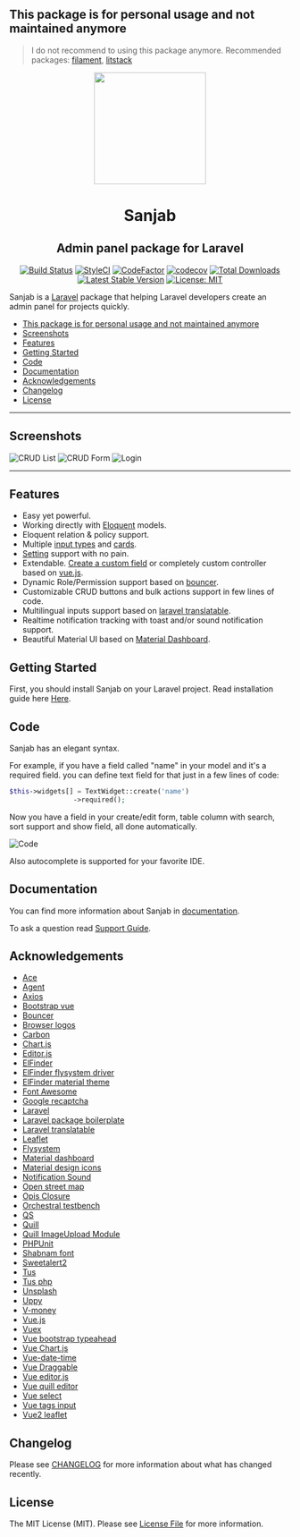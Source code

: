 ## This package is for personal usage and not maintained anymore

> I do not recommend to using this package anymore. Recommended packages: [filament](https://github.com/laravel-filament/filament), [litstack](https://github.com/litstack/litstack)


<div align="center">
    <img src="./images/logo.svg" width="200" height="200">
</div>
<h1 align="center">Sanjab</h1>
<h2 align="center">Admin panel package for Laravel</h2>

<div align="center">

[![Build Status](https://travis-ci.com/sanjabteam/sanjab.svg?branch=master)](https://travis-ci.com/sanjabteam/sanjab)
[![StyleCI](https://github.styleci.io/repos/197559365/shield?branch=master)](https://github.styleci.io/repos/197559365)
[![CodeFactor](https://www.codefactor.io/repository/github/sanjabteam/sanjab/badge/master)](https://www.codefactor.io/repository/github/sanjabteam/sanjab/overview/master)
[![codecov](https://codecov.io/gh/sanjabteam/sanjab/branch/master/graph/badge.svg)](https://codecov.io/gh/sanjabteam/sanjab)
[![Total Downloads](https://poser.pugx.org/sanjabteam/sanjab/downloads)](https://packagist.org/packages/sanjabteam/sanjab)
[![Latest Stable Version](https://poser.pugx.org/sanjabteam/sanjab/v/stable)](https://packagist.org/packages/sanjabteam/sanjab)
[![License: MIT](https://img.shields.io/badge/License-MIT-brightgreen.svg)](https://opensource.org/licenses/MIT)

</div>


Sanjab is a [Laravel](http://laravel.com/) package that helping Laravel developers create an admin panel for projects quickly.

- [This package is for personal usage and not maintained anymore](#this-package-is-for-personal-usage-and-not-maintained-anymore)
- [Screenshots](#screenshots)
- [Features](#features)
- [Getting Started](#getting-started)
- [Code](#code)
- [Documentation](#documentation)
- [Acknowledgements](#acknowledgements)
- [Changelog](#changelog)
- [License](#license)


---

## Screenshots
![CRUD List](./images/screenshots/crud.jpg)
![CRUD Form](./images/screenshots/crud_form.jpg)
![Login](./images/screenshots/login.jpg)

---

## Features
* Easy yet powerful.
* Working directly with [Eloquent](https://laravel.com/docs/eloquent) models.
* Eloquent relation & policy support.
* Multiple [input types](https://sanjabteam.github.io/widgets.html) and [cards](https://sanjabteam.github.io/cards.html).
* [Setting](https://sanjabteam.github.io/setting.html) support with no pain.
* Extendable. [Create a custom field](https://sanjabteam.github.io/widgets.html#extending-widgets) or completely custom controller based on [vue.js](https://vuejs.org/).
* Dynamic Role/Permission support based on [bouncer](https://github.com/JosephSilber/bouncer).
* Customizable CRUD buttons and bulk actions support in few lines of code.
* Multilingual inputs support based on [laravel translatable](https://github.com/Astrotomic/laravel-translatable).
* Realtime notification tracking with toast and/or sound notification support.
* Beautiful Material UI based on [Material Dashboard](https://www.creative-tim.com/product/material-dashboard).

## Getting Started
First, you should install Sanjab on your Laravel project. Read installation guide here [Here](https://sanjabteam.github.io/install.html).

## Code
Sanjab has an elegant syntax.

For example, if you have a field called "name" in your model and it's a required field. you can define text field for that just in a few lines of code:
```php
$this->widgets[] = TextWidget::create('name')
                ->required();
```
Now you have a field in your create/edit form, table column with search, sort support and show field, all done automatically.

![Code](./images/screenshots/code.jpg)

Also autocomplete is supported for your favorite IDE.

## Documentation
You can find more information about Sanjab in [documentation](https://sanjabteam.github.io/).

To ask a question read [Support Guide](./.github/SUPPORT.md).

## Acknowledgements

- [Ace](https://ace.c9.io)
- [Agent](https://github.com/jenssegers/agent)
- [Axios](https://github.com/axios/axios)
- [Bootstrap vue](https://bootstrap-vue.js.org)
- [Bouncer](https://github.com/JosephSilber/bouncer)
- [Browser logos](https://github.com/alrra/browser-logos)
- [Carbon](https://github.com/briannesbitt/carbon)
- [Chart.js](https://www.chartjs.org/)
- [Editor.js](https://editorjs.io)
- [ElFinder](https://github.com/Studio-42/elFinder)
- [ElFinder flysystem driver](https://github.com/barryvdh/elfinder-flysystem-driver)
- [ElFinder material theme](https://github.com/RobiNN1/elFinder-Material-Theme)
- [Font Awesome](https://github.com/FortAwesome/Font-Awesome)
- [Google recaptcha](https://github.com/google/recaptcha)
- [Laravel](https://laravel.com)
- [Laravel package boilerplate](https://laravelpackageboilerplate.com)
- [Laravel translatable](https://github.com/Astrotomic/laravel-translatable)
- [Leaflet](https://leafletjs.com)
- [Flysystem](https://github.com/thephpleague/flysystem)
- [Material dashboard](https://github.com/creativetimofficial/material-dashboard)
- [Material design icons](https://github.com/google/material-design-icons)
- [Notification Sound](https://www.zedge.net/ringtone/ecd91e5b-802b-3b88-834d-67c2f4534c5d)
- [Open street map](https://www.openstreetmap.org)
- [Opis Closure](https://github.com/opis/closure)
- [Orchestral testbench](https://github.com/orchestral/testbench)
- [QS](https://github.com/ljharb/qs)
- [Quill](https://quilljs.com)
- [Quill ImageUpload Module](https://github.com/fxmontigny/quill-image-upload)
- [PHPUnit](https://github.com/sebastianbergmann/phpunit)
- [Shabnam font](https://github.com/rastikerdar/shabnam-font)
- [Sweetalert2](https://github.com/sweetalert2/sweetalert2)
- [Tus](https://tus.io)
- [Tus php](https://github.com/ankitpokhrel/tus-php)
- [Unsplash](https://unsplash.com)
- [Uppy](https://uppy.io)
- [V-money](https://github.com/vuejs-tips/v-money)
- [Vue.js](https://vuejs.org)
- [Vuex](https://vuex.vuejs.org)
- [Vue bootstrap typeahead](https://github.com/alexurquhart/vue-bootstrap-typeahead)
- [Vue Chart.js](https://github.com/apertureless/vue-chartjs)
- [Vue-date-time](https://github.com/mariomka/vue-datetime)
- [Vue Draggable](https://github.com/SortableJS/Vue.Draggable)
- [Vue editor.js](https://github.com/changjoo-park/vue-editor-js)
- [Vue quill editor](https://github.com/surmon-china/vue-quill-editor)
- [Vue select](https://github.com/sagalbot/vue-select)
- [Vue tags input](https://github.com/voerro/vue-tagsinput)
- [Vue2 leaflet](https://github.com/KoRiGaN/Vue2Leaflet)

## Changelog

Please see [CHANGELOG](CHANGELOG.md) for more information about what has changed recently.

## License

The MIT License (MIT). Please see [License File](LICENSE.md) for more information.

